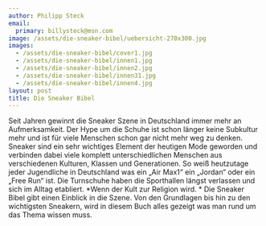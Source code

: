 ```yaml
---
author: Philipp Steck
email:
  primary: billysteck@msn.com
image: /assets/die-sneaker-bibel/uebersicht-270x300.jpg
images: 
  - /assets/die-sneaker-bibel/cover1.jpg
  - /assets/die-sneaker-bibel/innen1.jpg
  - /assets/die-sneaker-bibel/innen2.jpg
  - /assets/die-sneaker-bibel/innen31.jpg
  - /assets/die-sneaker-bibel/innen4.jpg
layout: post
title: Die Sneaker Bibel
---
```


Seit Jahren gewinnt die Sneaker Szene in Deutschland immer mehr an Aufmerksamkeit. Der Hype um die Schuhe ist schon länger keine Subkultur mehr und ist für viele Menschen schon gar nicht mehr weg zu denken. Sneaker sind ein sehr wichtiges Element der heutigen Mode geworden und verbinden dabei viele komplett unterschiedlichen Menschen aus verschiedenen Kulturen, Klassen und Generationen. So weiß heutzutage jeder Jugendliche in Deutschland was ein „Air Max1“ ein „Jordan“ oder ein „Free Run“ ist. Die Turnschuhe haben die Sporthallen längst verlassen und sich im Alltag etabliert.
*Wenn der Kult zur Religion wird. *
Die Sneaker Bibel gibt einen Einblick in die Szene. Von den Grundlagen bis hin zu den wichtigsten Sneakern, wird in diesem Buch alles gezeigt was man rund um das Thema wissen muss.
&nbsp;